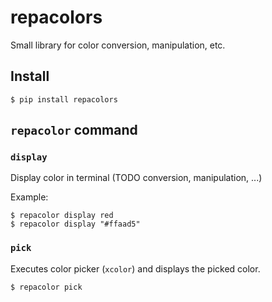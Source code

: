 # repacolors

Small library for color conversion, manipulation, etc.

## Install

```
$ pip install repacolors
```

## `repacolor` command

### `display`

Display color in terminal (TODO conversion, manipulation, ...)

Example:
```
$ repacolor display red
$ repacolor display "#ffaad5"
```

### `pick`

Executes color picker (`xcolor`) and displays the picked color.

```
$ repacolor pick
```

